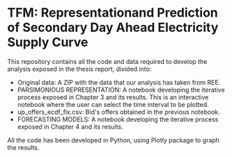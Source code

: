 # TFM: Representationand Prediction of Secondary Day Ahead Electricity Supply Curve
This repository contains all the code and data required to develop the analysis exposed in the thesis report, divided into:
* Original data: A ZIP with the data that our analysis has taken from REE.
* PARSIMONIOUS REPRESENTATION: A notebook developing the iterative process exposed in Chapter 3 and its results. This is an interactive notebook where the user can select the time interval to be plotted.
* up_offers_ecdf_fix.csv: Bid's offers obtained in the previous notebook.
* FORECASTING MODELS:  A notebook developing the iterative process exposed in Chapter 4 and its results. 

All the code has been developed in Python, using Plotly package to graph the results.
